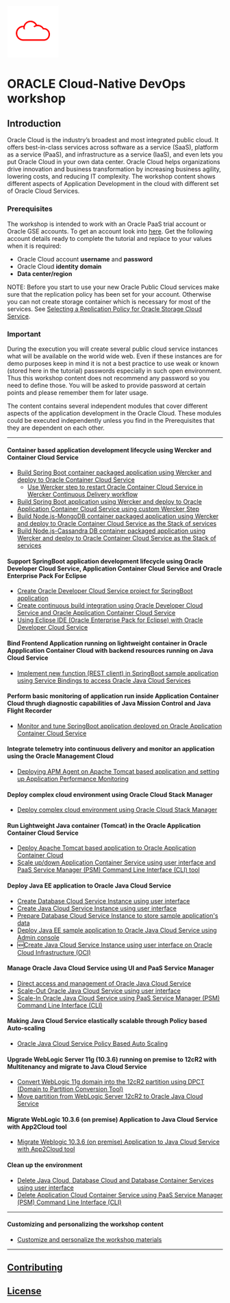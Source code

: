 ![](common/images/customer.logo.png)
---
# ORACLE Cloud-Native DevOps workshop #

## Introduction ##

Oracle Cloud is the industry’s broadest and most integrated public cloud. It offers best-in-class services across software as a service (SaaS), platform as a service (PaaS), and infrastructure as a service (IaaS), and even lets you put Oracle Cloud in your own data center. Oracle Cloud helps organizations drive innovation and business transformation by increasing business agility, lowering costs, and reducing IT complexity. The workshop content shows different aspects of Application Development in the cloud with different set of Oracle Cloud Services.


### Prerequisites ###

The workshop is intended to work with an Oracle PaaS trial account or Oracle GSE accounts. To get an account look into [here](common/request.for.trial.md). Get the following account details ready to complete the tutorial and replace to your values when it is required:

+ Oracle Cloud account **username** and **password**
+ Oracle Cloud **identity domain**
+ **Data center/region**

NOTE: Before you start to use your new Oracle Public Cloud services make sure that the replication policy has been set for your account. Otherwise you can not create storage container which is necessary for most of the services. See [Selecting a Replication Policy for Oracle Storage Cloud Service](https://docs.oracle.com/cloud/latest/storagecs_common/CSSTO/GUID-5D53C11F-3D9E-43E4-8D1D-DDBB95DEC715.htm).

### Important ###

During the execution you will create several public cloud service instances what will be available on the world wide web. Even if these instances are for demo purposes keep in mind it is not a best practice to use weak or known (stored here in the tutorial) passwords especially in such open environment. Thus this workshop content does not recommend any password so you need to define those. You will be asked to provide password at certain points and please remember them  for  later usage.

The content contains several independent modules that cover different aspects of the application development in the Oracle Cloud. These modules could be executed independently unless you find in the Prerequisites that they are dependent on each other.

----

#### Container based application development lifecycle using Wercker and Container Cloud Service ####

+ [Build Spring Boot container packaged application using Wercker and deploy to Oracle Container Cloud Service](springboot-sample/create.wercker.ci.md)
	+ [Use Wercker step to restart Oracle Container Cloud Service in Wercker Continuous Delivery workflow](springboot-sample/wercker.step.occs.md)
+ [Build Spring Boot application using Wercker and deploy to Oracle Application Container Cloud Service using custom Wercker Step](springboot-sample/wercker.step.accs.md)
+ [Build Node.js-MongoDB container packaged application using Wercker and deploy to Oracle Container Cloud Service as the Stack of services](containers/nodejs-mongodb-stack/README.md)
+ [Build Node.js-Cassandra DB container packaged application using Wercker and deploy to Oracle Container Cloud Service as the Stack of services](containers/node-cassandra-stack/README.md)

#### Support SpringBoot application development lifecycle using Oracle Developer Cloud Service, Application Container Cloud Service and Oracle Enterprise Pack For Eclipse ####

+ [Create Oracle Developer Cloud Service project for SpringBoot application](springboot-sample/create.devcs.project.md)
+ [Create continuous build integration using Oracle Developer Cloud Service and Oracle Application Container Cloud Service](springboot-sample/devcs.accs.ci.md)
+ [Using Eclipse IDE (Oracle Enterprise Pack for Eclipse) with Oracle Developer Cloud Service](oepe/setup.oepe.md)

#### Bind Frontend Application running on lightweight container in Oracle Appplication Container Cloud with backend resources running on Java Cloud Service ####

+ [Implement new function (REST client) in SpringBoot sample application using Service Bindings to access Oracle Java Cloud Services](devops-bind/README.md)

#### Perform basic monitoring of application run inside Application Container Cloud thrugh diagnostic capabilities of Java Mission Control and Java Flight Recorder ####

+ [Monitor and tune SpringBoot application deployed on Oracle Application Container Cloud Service](monitor-tune/README.md)

#### Integrate telemetry into continuous delivery and monitor an application using the Oracle Management Cloud ####
+ [Deploying APM Agent on Apache Tomcat based application and setting up Application Performance Monitoring](apm/README.md)

#### Deploy complex cloud environment using Oracle Cloud Stack Manager ###
+ [Deploy complex cloud environment using Oracle Cloud Stack Manager](stack/README.md)

#### Run Lightweight Java container (Tomcat) in the  Oracle Application Container Cloud Service ####

+ [Deploy Apache Tomcat based application to Oracle Application Container Cloud](accs-tomcat/README.md)
+ [Scale up/down Application Container Service using user interface and PaaS Service Manager (PSM) Command Line Interface (CLI) tool](accs-psm/README.md)

#### Deploy Java EE application to Oracle Java Cloud Service ####

+ [Create Database Cloud Service Instance using user interface](dbcs-create/README.md)
+ [Create Java Cloud Service Instance using user interface](jcs-create/README.md)
+ [Prepare Database Cloud Service Instance to store sample application's data](dbcs-prepare/README.md)
+ [Deploy Java EE sample application to Oracle Java Cloud Service using Admin console](jcs-deploy/README.md)
+ :new:[Create Java Cloud Service Instance using user interface on Oracle Cloud Infrastructure (OCI)](jcs-on-oci/README.md)

#### Manage Oracle Java Cloud Service using UI and PaaS Service Manager ####

+ [Direct access and management of Oracle Java Cloud Service](jcs-direct/README.md)
+ [Scale-Out Oracle Java Cloud Service using user interface](jcs-scale-ui/README.md)
+ [Scale-In Oracle Java Cloud Service using PaaS Service Manager (PSM) Command Line Interface (CLI)](jcs-scale-psm/README.md)

#### Making Java Cloud Service elastically scalable through Policy based Auto-scaling ####

+ [Oracle Java Cloud Service Policy Based Auto Scaling](jcs-autoscale/README.md)

#### Upgrade WebLogic Server 11g (10.3.6) running on premise to 12cR2 with Multitenancy and migrate to Java Cloud Service ####

+ [Convert WebLogic 11g domain into the 12cR2 partition using DPCT (Domain to Partition Conversion Tool)](dpct/README.md)
+ [Move partition from WebLogic Server 12cR2 to Oracle Java Cloud Service](lift-and-shift/README.md)

#### Migrate WebLogic 10.3.6 (on premise) Application to Java Cloud Service with App2Cloud tool ####

+ [Migrate Weblogic 10.3.6 (on premise) Application to Java Cloud Service with App2Cloud tool](app-2-cloud/README.md)

#### Clean up the environment ####

+ [Delete Java Cloud, Database Cloud and Database Container Services using user interface](cleanup/cleanup-ui.md)
+ [Delete Application Cloud Container Service using PaaS Service Manager (PSM) Command Line Interface (CLI)](cleanup/cleanup-psm.md)

---

#### Customizing and personalizing the workshop content ####

+ [Customize and personalize the workshop materials](customize/README.md)

---

## [Contributing](../../CONTRIBUTING.md)

## [License](../../LICENSE.md)
